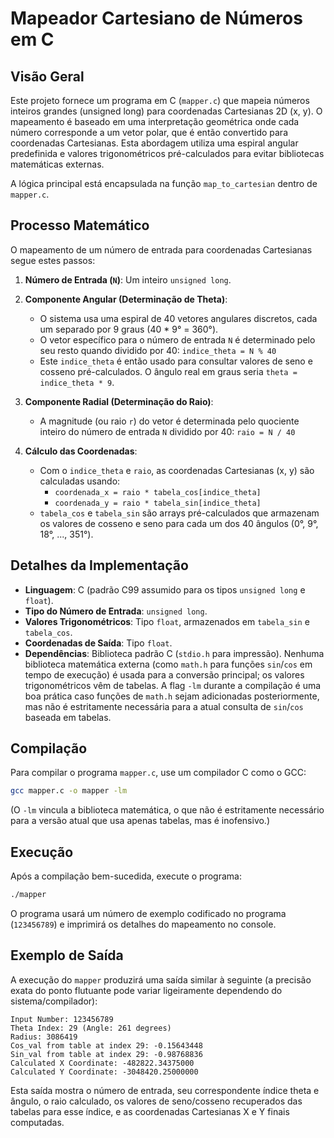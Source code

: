 # Mapeador Cartesiano de Números em C

## Visão Geral

Este projeto fornece um programa em C (`mapper.c`) que mapeia números inteiros grandes (unsigned long) para coordenadas Cartesianas 2D (x, y). O mapeamento é baseado em uma interpretação geométrica onde cada número corresponde a um vetor polar, que é então convertido para coordenadas Cartesianas. Esta abordagem utiliza uma espiral angular predefinida e valores trigonométricos pré-calculados para evitar bibliotecas matemáticas externas.

A lógica principal está encapsulada na função `map_to_cartesian` dentro de `mapper.c`.

## Processo Matemático

O mapeamento de um número de entrada para coordenadas Cartesianas segue estes passos:

1.  **Número de Entrada (`N`)**: Um inteiro `unsigned long`.

2.  **Componente Angular (Determinação de Theta)**:
    *   O sistema usa uma espiral de 40 vetores angulares discretos, cada um separado por 9 graus (40 * 9° = 360°).
    *   O vetor específico para o número de entrada `N` é determinado pelo seu resto quando dividido por 40:
        `indice_theta = N % 40`
    *   Este `indice_theta` é então usado para consultar valores de seno e cosseno pré-calculados. O ângulo real em graus seria `theta = indice_theta * 9`.

3.  **Componente Radial (Determinação do Raio)**:
    *   A magnitude (ou raio `r`) do vetor é determinada pelo quociente inteiro do número de entrada `N` dividido por 40:
        `raio = N / 40`

4.  **Cálculo das Coordenadas**:
    *   Com o `indice_theta` e `raio`, as coordenadas Cartesianas (x, y) são calculadas usando:
        *   `coordenada_x = raio * tabela_cos[indice_theta]`
        *   `coordenada_y = raio * tabela_sin[indice_theta]`
    *   `tabela_cos` e `tabela_sin` são arrays pré-calculados que armazenam os valores de cosseno e seno para cada um dos 40 ângulos (0°, 9°, 18°, ..., 351°).

## Detalhes da Implementação

*   **Linguagem**: C (padrão C99 assumido para os tipos `unsigned long` e `float`).
*   **Tipo do Número de Entrada**: `unsigned long`.
*   **Valores Trigonométricos**: Tipo `float`, armazenados em `tabela_sin` e `tabela_cos`.
*   **Coordenadas de Saída**: Tipo `float`.
*   **Dependências**: Biblioteca padrão C (`stdio.h` para impressão). Nenhuma biblioteca matemática externa (como `math.h` para funções `sin`/`cos` em tempo de execução) é usada para a conversão principal; os valores trigonométricos vêm de tabelas. A flag `-lm` durante a compilação é uma boa prática caso funções de `math.h` sejam adicionadas posteriormente, mas não é estritamente necessária para a atual consulta de `sin`/`cos` baseada em tabelas.

## Compilação

Para compilar o programa `mapper.c`, use um compilador C como o GCC:

```bash
gcc mapper.c -o mapper -lm
```
(O `-lm` vincula a biblioteca matemática, o que não é estritamente necessário para a versão atual que usa apenas tabelas, mas é inofensivo.)

## Execução

Após a compilação bem-sucedida, execute o programa:

```bash
./mapper
```

O programa usará um número de exemplo codificado no programa (`123456789`) e imprimirá os detalhes do mapeamento no console.

## Exemplo de Saída

A execução do `mapper` produzirá uma saída similar à seguinte (a precisão exata do ponto flutuante pode variar ligeiramente dependendo do sistema/compilador):

```
Input Number: 123456789
Theta Index: 29 (Angle: 261 degrees)
Radius: 3086419
Cos_val from table at index 29: -0.15643448
Sin_val from table at index 29: -0.98768836
Calculated X Coordinate: -482822.34375000
Calculated Y Coordinate: -3048420.25000000
```

Esta saída mostra o número de entrada, seu correspondente índice theta e ângulo, o raio calculado, os valores de seno/cosseno recuperados das tabelas para esse índice, e as coordenadas Cartesianas X e Y finais computadas.
